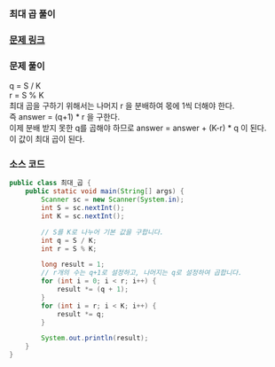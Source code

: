 ### 최대 곱 풀이

### [문제 링크](https://www.acmicpc.net/problem/1500)

### 문제 풀이
q = S / K </br>
r = S % K </br>
최대 곱을 구하기 위해서는 나머지 r 을 분배하여 몫에 1씩 더해야 한다.  </br>
즉 answer = (q+1) * r 을 구한다. </br>
이제 분배 받지 못한 q를 곱해야 하므로 answer = answer + (K-r) * q 이 된다. </br>
이 값이 최대 곱이 된다. </br>

### 소스 코드
```java
public class 최대_곱 {
    public static void main(String[] args) {
        Scanner sc = new Scanner(System.in);
        int S = sc.nextInt();
        int K = sc.nextInt();

        // S를 K로 나누어 기본 값을 구합니다.
        int q = S / K;
        int r = S % K;

        long result = 1;
        // r개의 수는 q+1로 설정하고, 나머지는 q로 설정하여 곱합니다.
        for (int i = 0; i < r; i++) {
            result *= (q + 1);
        }
        for (int i = r; i < K; i++) {
            result *= q;
        }

        System.out.println(result);
    }
}
```